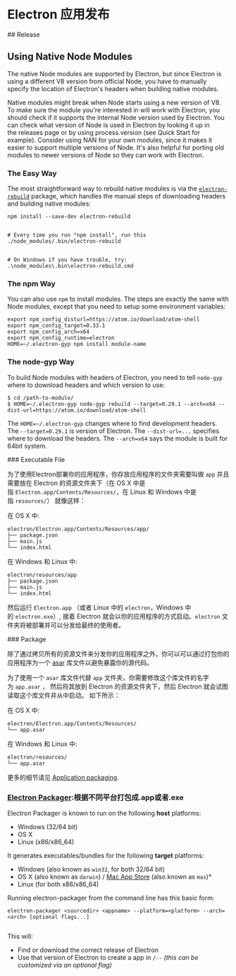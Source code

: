 


# Electron 应用发布
## Release



## Using Native Node Modules
The native Node modules are supported by Electron, but since Electron is using a different V8 version from official Node, you have to manually specify the location of Electron's headers when building native modules.

Native modules might break when Node starts using a new version of V8. To make sure the module you're interested in will work with Electron, you should check if it supports the internal Node version used by Electron. You can check what version of Node is used in Electron by looking it up in the releases page or by using process.version (see Quick Start for example).
Consider using NAN for your own modules, since it makes it easier to support multiple versions of Node. It's also helpful for porting old modules to newer versions of Node so they can work with Electron.

### The Easy Way


The most straightforward way to rebuild native modules is via the [`electron-rebuild`](https://github.com/paulcbetts/electron-rebuild) package, which handles the manual steps of downloading headers and building native modules:


```
npm install --save-dev electron-rebuild


# Every time you run "npm install", run this
./node_modules/.bin/electron-rebuild


# On Windows if you have trouble, try:
.\node_modules\.bin\electron-rebuild.cmd
```


### [](https://github.com/electron/electron/blob/master/docs/tutorial/using-native-node-modules.md#the-npm-way)The npm Way


You can also use `npm` to install modules. The steps are exactly the same with Node modules, except that you need to setup some environment variables:


```
export npm_config_disturl=https://atom.io/download/atom-shell
export npm_config_target=0.33.1
export npm_config_arch=x64
export npm_config_runtime=electron
HOME=~/.electron-gyp npm install module-name
```


### [](https://github.com/electron/electron/blob/master/docs/tutorial/using-native-node-modules.md#the-node-gyp-way)The node-gyp Way


To build Node modules with headers of Electron, you need to tell `node-gyp` where to download headers and which version to use:


```
$ cd /path-to-module/
$ HOME=~/.electron-gyp node-gyp rebuild --target=0.29.1 --arch=x64 --dist-url=https://atom.io/download/atom-shell
```


The `HOME=~/.electron-gyp` changes where to find development headers. The `--target=0.29.1` is version of Electron. The `--dist-url=...` specifies where to download the headers. The `--arch=x64` says the module is built for 64bit system.

### Executable File

为了使用Electron部署你的应用程序，你存放应用程序的文件夹需要叫做 `app` 并且需要放在 Electron 的资源文件夹下（在 OS X 中是指 `Electron.app/Contents/Resources/`，在 Linux 和 Windows 中是指 `resources/`） 就像这样：

在 OS X 中:

``` 
electron/Electron.app/Contents/Resources/app/
├── package.json
├── main.js
└── index.html

```

在 Windows 和 Linux 中:

``` 
electron/resources/app
├── package.json
├── main.js
└── index.html

```

然后运行 `Electron.app` （或者 Linux 中的 `electron`，Windows 中的 `electron.exe`）, 接着 Electron 就会以你的应用程序的方式启动。`electron` 文件夹将被部署并可以分发给最终的使用者。

### Package

除了通过拷贝所有的资源文件来分发你的应用程序之外，你可以可以通过打包你的应用程序为一个 [asar](https://github.com/atom/asar) 库文件以避免暴露你的源代码。

为了使用一个 `asar` 库文件代替 `app` 文件夹，你需要修改这个库文件的名字为 `app.asar` ， 然后将其放到 Electron 的资源文件夹下，然后 Electron 就会试图读取这个库文件并从中启动。 如下所示：

在 OS X 中:

``` 
electron/Electron.app/Contents/Resources/
└── app.asar

```

在 Windows 和 Linux 中:

``` 
electron/resources/
└── app.asar
```

更多的细节请见 [Application packaging](https://github.com/atom/electron/blob/master/docs-translations/zh-CN/tutorial/application-packaging.md).


### [Electron Packager](https://github.com/electron-userland/electron-packager):根据不同平台打包成.app或者.exe


Electron Packager is known to run on the following **host** platforms:


- Windows (32/64 bit)
- OS X
- Linux (x86/x86_64)


It generates executables/bundles for the following **target** platforms:


- Windows (also known as `win32`, for both 32/64 bit)
- OS X (also known as `darwin`) / [Mac App Store](http://electron.atom.io/docs/v0.36.0/tutorial/mac-app-store-submission-guide/) (also known as `mas`)*
- Linux (for both x86/x86_64)



Running electron-packager from the command line has this basic form:


```
electron-packager <sourcedir> <appname> --platform=<platform> --arch=<arch> [optional flags...]


```


This will:


- Find or download the correct release of Electron
- Use that version of Electron to create a app in `/--` *(this can be customized via an optional flag)*



